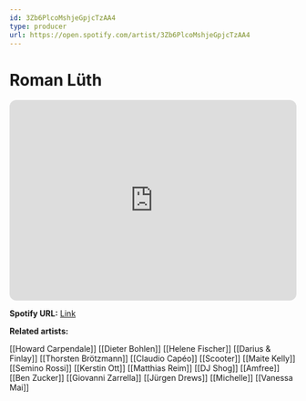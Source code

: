```yaml
---
id: 3Zb6PlcoMshjeGpjcTzAA4
type: producer
url: https://open.spotify.com/artist/3Zb6PlcoMshjeGpjcTzAA4
---
```

# Roman Lüth

<iframe style="border-radius:12px" src="https://open.spotify.com/embed/artist/3Zb6PlcoMshjeGpjcTzAA4" width="100%" height="352" frameBorder="0" allowfullscreen="" allow="autoplay; clipboard-write; encrypted-media; fullscreen; picture-in-picture" loading="lazy"></iframe>

**Spotify URL:** [Link](https://open.spotify.com/artist/3Zb6PlcoMshjeGpjcTzAA4)

**Related artists:**

[[Howard Carpendale]]
[[Dieter Bohlen]]
[[Helene Fischer]]
[[Darius & Finlay]]
[[Thorsten Brötzmann]]
[[Claudio Capéo]]
[[Scooter]]
[[Maite Kelly]]
[[Semino Rossi]]
[[Kerstin Ott]]
[[Matthias Reim]]
[[DJ Shog]]
[[Amfree]]
[[Ben Zucker]]
[[Giovanni Zarrella]]
[[Jürgen Drews]]
[[Michelle]]
[[Vanessa Mai]]
